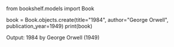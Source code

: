 from bookshelf.models import Book

book = Book.objects.create(title="1984", author="George Orwell", publication_year=1949)
print(book)

Output:
1984 by George Orwell (1949)
